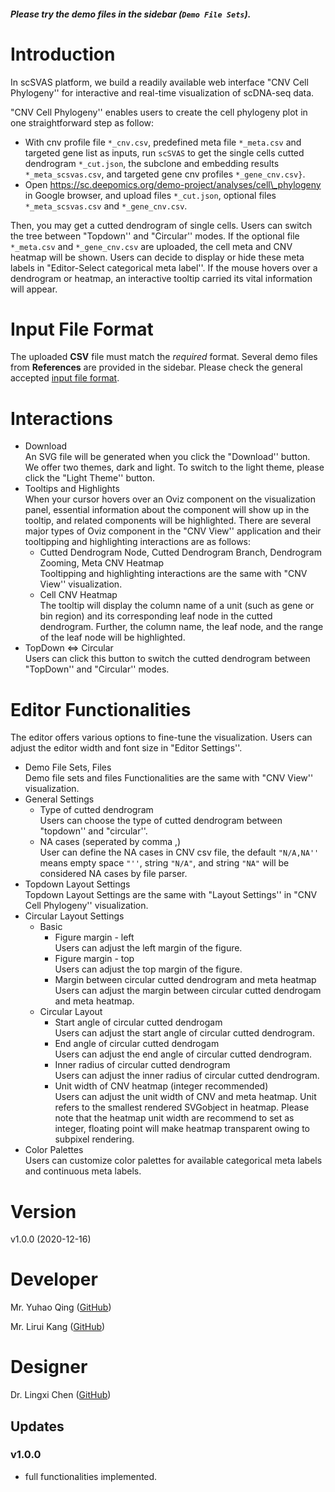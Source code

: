 ##### Please try the demo files in the sidebar (`Demo File Sets`).

# Introduction


In scSVAS platform, we build a readily available web interface "CNV Cell Phylogeny''  for interactive and real-time visualization of scDNA-seq data.

"CNV Cell Phylogeny'' enables users to create the cell phylogeny plot in one straightforward step as follow:

 + With cnv profile file `*_cnv.csv`, predefined meta file `*_meta.csv` and targeted gene list as inputs, run `scSVAS` to get the single cells cutted dendrogram `*_cut.json`, the subclone and embedding results `*_meta_scsvas.csv`, and targeted gene cnv profiles `*_gene_cnv.csv}`.
 + Open https://sc.deepomics.org/demo-project/analyses/cell\_phylogeny in Google browser, and upload files `*_cut.json`, optional files `*_meta_scsvas.csv` and `*_gene_cnv.csv`.

Then, you may get a cutted dendrogram of single cells. Users can switch the tree between "Topdown'' and "Circular'' modes. If the optional file `*_meta.csv` and `*_gene_cnv.csv` are uploaded, the cell meta and CNV heatmap will be shown. Users can decide to display or hide these meta labels in "Editor-Select categorical meta label''. If the mouse hovers over a dendrogram or heatmap, an interactive tooltip carried its vital information will appear.

# Input File Format

The uploaded **CSV** file must match the *required* format. Several demo files from **References** are provided in the sidebar. Please check the general accepted [input file format](https://github.com/paprikachan/scSVAS/blob/master/webserver/markdown/CNV_input_format.markdown).

# Interactions

  + Download </br>
    An SVG file will be generated when you click the "Download'' button. We offer two themes, dark and light. To switch to the light theme, please click the "Light Theme'' button.
  + Tooltips and Highlights </br>
    When your cursor hovers over an Oviz component on the visualization panel, essential information about the component will show up in the tooltip, and related components will be highlighted. There are several major types of Oviz component in the "CNV View'' application and their tooltipping and highlighting interactions are as follows:
    + Cutted Dendrogram Node, Cutted Dendrogram Branch, Dendrogram Zooming, Meta CNV Heatmap </br>
      Tooltipping and highlighting interactions are the same with "CNV View'' visualization.
    + Cell CNV Heatmap </br>
      The tooltip will display the column name of a unit (such as gene or bin region) and its corresponding leaf node in the cutted dendrogram. Further, the column name, the leaf node, and the range of the leaf node will be highlighted.
  + TopDown <=> Circular </br>
    Users can click this button to switch the cutted dendrogram between "TopDown'' and "Circular'' modes.
             
             
# Editor Functionalities
The editor offers various options to fine-tune the visualization. Users can adjust the editor width and font size in "Editor Settings''.

  + Demo File Sets, Files </br>
     Demo file sets and files Functionalities are the same with "CNV View'' visualization.
  + General Settings </br>
    + Type of cutted dendrogram </br>
       Users can choose the type of cutted dendrogram between "topdown'' and "circular''.
    + NA cases (seperated by comma ,) </br>
       User can define the NA cases in CNV csv file, the default `"N/A,NA''` means empty space `"''`, string `"N/A"`, and string `"NA"` will be considered NA cases by file parser.
  + Topdown Layout Settings </br>
    Topdown Layout Settings are the same with "Layout Settings'' in "CNV Cell Phylogeny'' visualization.
  + Circular Layout Settings </br>
    + Basic </br>
       + Figure margin - left </br>
         Users can adjust the left margin of the figure.
       + Figure margin - top </br>
         Users can adjust the top margin of the figure.  
       + Margin between circular cutted dendrogram and meta heatmap </br>
         Users can adjust the margin between circular cutted dendrogam and meta heatmap.
    + Circular Layout </br>
       + Start angle of circular cutted dendrogam </br>
         Users can adjust the start angle of circular cutted dendrogram.
       + End angle of circular cutted dendrogam </br>
         Users can adjust the end angle of circular cutted dendrogram.
       + Inner radius of circular cutted dendrogram </br>
         Users can adjust the inner radius of circular cutted dendrogram.
       + Unit width of CNV heatmap (integer recommended) </br>
         Users can adjust the unit width of CNV and meta heatmap. Unit refers to the smallest rendered SVGobject in heatmap. Please note that the heatmap unit width are recommend to set as integer, floating point will make heatmap transparent owing to subpixel rendering.
  + Color Palettes </br>
         Users can customize color palettes for available categorical meta labels and continuous meta labels.


# Version

v1.0.0 (2020-12-16)

# Developer

Mr. Yuhao Qing ([GitHub](https://github.com/Q-Y-H))

Mr. Lirui Kang  ([GitHub](https://github.com/RKLho))

# Designer

Dr. Lingxi Chen ([GitHub](https://github.com/paprikachan))

## Updates

### v1.0.0

   - full functionalities implemented.
